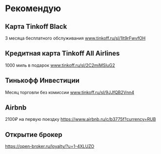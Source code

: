 # Рекомендую

## Карта Tinkoff Black
3 месяца бесплатного обслуживания www.tinkoff.ru/sl/1lt9rFwvfOH

## Кредитная карта Tinkoff All Airlines
1000 миль в подарок www.tinkoff.ru/sl/2C2miMSluG2

## Тинькофф Инвестиции
Месяц торговли без комиссии www.tinkoff.ru/sl/9JJfQB2Vnn4

## Airbnb 
2100₽ на первую поездку https://www.airbnb.ru/c/b3775f?currency=RUB

## Открытие брокер
https://open-broker.ru/loyalty/?u=1-4XLUZO



